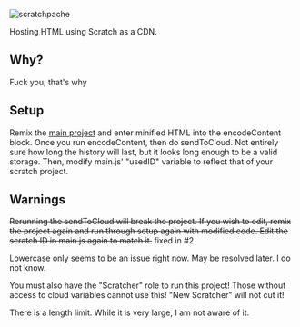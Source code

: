 ![scratchpache](https://github.com/JustAHippo/Scratchpache/assets/82006314/4a620aec-3773-4f48-b040-38da421edfe0)

Hosting HTML using Scratch as a CDN.

## Why?
Fuck you, that's why

## Setup

Remix the [main project](https://scratch.mit.edu/projects/852859818) and enter minified HTML into the encodeContent block. Once you run encodeContent, then do sendToCloud. Not entirely sure how long the history will last, but it looks long enough to be a valid storage. Then, modify main.js' "usedID" variable to reflect that of your scratch project.

## Warnings
~~Rerunning the sendToCloud will break the project. If you wish to edit, remix the project again and run through setup again with modified code. Edit the scratch ID in main.js again to match it.~~ fixed in #2

Lowercase only seems to be an issue right now. May be resolved later. I do not know.

You must also have the "Scratcher" role to run this project! Those without access to cloud variables cannot use this! "New Scratcher" will not cut it!

There is a length limit. While it is very large, I am not aware of it.
